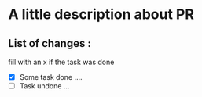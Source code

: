 # A little description about PR

## List of changes :

fill with an x if the task was done

- [x] Some task done ....
- [ ] Task undone ...
